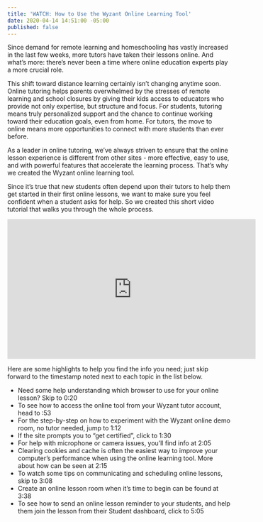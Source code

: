 ```yaml
---
title: 'WATCH: How to Use the Wyzant Online Learning Tool'
date: 2020-04-14 14:51:00 -05:00
published: false
---
```


Since demand for remote learning and homeschooling has vastly increased in the last few weeks, more tutors have taken their lessons online. And what’s more: there’s never been a time where online education experts play a more crucial role. 

This shift toward distance learning certainly isn’t changing anytime soon. Online tutoring helps parents overwhelmed by the stresses of remote learning and school closures by giving their kids access to educators who provide not only expertise, but structure and focus. For students, tutoring means truly personalized support and the chance to continue working toward their education goals, even from home. For tutors, the move to online means more opportunities to connect with more students than ever before.

As a leader in online tutoring, we’ve always striven to ensure that the online lesson experience is different from other sites - more effective, easy to use, and with powerful features that accelerate the learning process. That’s why we created the Wyzant online learning tool. 

Since it’s true that new students often depend upon their tutors to help them get started in their first online lessons, we want to make sure you feel confident when a student asks for help. So we created this short video tutorial that walks you through the whole process. 

<iframe width="560" height="315" src="https://www.youtube.com/embed/Facdc1JvYWA" frameborder="0" allow="accelerometer; autoplay; encrypted-media; gyroscope; picture-in-picture" allowfullscreen></iframe>

Here are some highlights to help you find the info you need; just skip forward to the timestamp noted next to each topic in the list below.

* Need some help understanding which browser to use for your online lesson? Skip to 0:20
* To see how to access the online tool from your Wyzant tutor account, head to :53
* For the step-by-step on how to experiment with the Wyzant online demo room, no tutor needed, jump to 1:12
* If the site prompts you to “get certified”, click to 1:30
* For help with microphone or camera issues, you’ll find info at 2:05
* Clearing cookies and cache is often the easiest way to improve your computer’s performance when using the online learning tool. More about how can be seen at 2:15
* To watch some tips on communicating and scheduling online lessons, skip to 3:08
* Create an online lesson room when it’s time to begin can be found at 3:38
* To see how to send an online lesson reminder to your students, and help them join the lesson from their Student dashboard, click to 5:05
